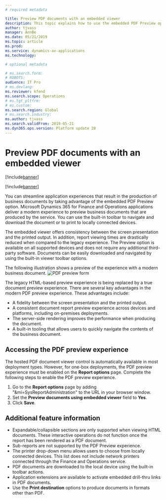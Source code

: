 ```yaml
---
# required metadata

title: Preview PDF documents with an embedded viewer 
description: This topic explains how to use the embedded PDF Preview option to view business documents.
author: tjvass
manager: AnnBe
ms.date: 05/21/2019
ms.topic: article
ms.prod: 
ms.service: dynamics-ax-applications
ms.technology: 

# optional metadata

# ms.search.form:
# ROBOTS:
audience: IT Pro
# ms.devlang: 
ms.reviewer: kfend
ms.search.scope: Operations
# ms.tgt_pltfrm: 
# ms.custom:
ms.search.region: Global
# ms.search.industry:
ms.author: tjvass
ms.search.validFrom: 2019-05-21 
ms.dyn365.ops.version: Platform update 28
---
```


# Preview PDF documents with an embedded viewer

[!include[banner](../includes/banner.md)]

[!include[banner](../includes/preview-banner.md)]

You can streamline application experiences that result in the production of business documents by taking advantage of the embedded PDF Preview option. Microsoft Dynamics 365 for Finance and Operations applications deliver a modern experience to preview business documents that are produced by the service. You can use the built-in toolbar to navigate and download the document or to print to locally connected devices.

The embedded viewer offers consistency between the screen presentation and the printed output. In addition, report viewing times are drastically reduced when compared to the legacy experience. The Preview option is available on all supported devices and does not require any additional third-party software. Documents can be easily downloaded and navigated by using the built-in viewer toolbar options.

The following illustration shows a preview of the experience with a modern business document.
![PDF preview form](./media/pdf-document-preview.png)

The legacy HTML-based preview experience is being replaced by a true document preview experience. There are several key advantages in the modern PDF preview experience. These advantages include:

- A fidelity between the screen presentation and the printed output.
- A consistent document report preview experience across devices and platforms, including on-premises deployments.
- The server-side rendering improves the performance when producing the document.
- A built-in tooling that allows users to quickly navigate the contents of the business document.

## Accessing the PDF preview experience
The hosted PDF document viewer control is automatically available in most deployment types. However, for one-box deployments, the PDF preview experience must be enabled on the **Report options** page. Complete the following steps to enable the PDF preview experience. 

1) Go to the **Report options** page by adding "&mi=SysReportAdministration" to the URL in your browser window.
2) Set the **Preview documents using embedded viewer** field to **Yes**.
3) Click **Save**.

## Additional feature information

- Expandable/collapsible sections are only supported when viewing HTML documents. These interactive operations do not function once the report has been rendered as a PDF document.
- Sub-reports are not supported by the PDF Preview experience.  
- The printer drop-down menu allows users to choose from locally connected devices. This list does not include network printers connected through the Finance and Operations service.
- PDF documents are downloaded to the local device using the built-in toolbar actions.
- Application extensions are available to activate embedded drill-thru links in PDF documents.
- Use the **Print destination** options to produce documents in formats other than PDF.

